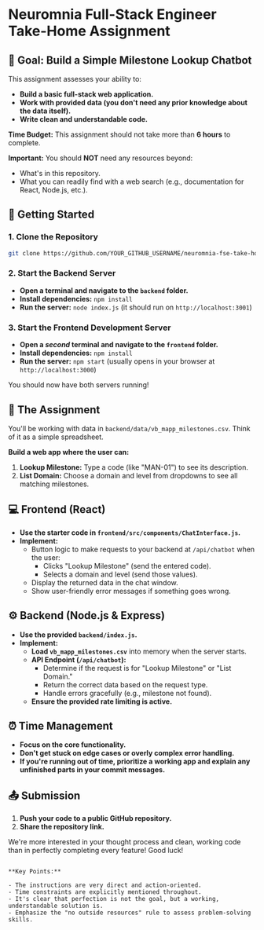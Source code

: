 # Neuromnia Full-Stack Engineer Take-Home Assignment

##  🎯 Goal: Build a Simple Milestone Lookup Chatbot

This assignment assesses your ability to:

- **Build a basic full-stack web application.**
- **Work with provided data (you don't need any prior knowledge about the data itself).**
- **Write clean and understandable code.**

**Time Budget:** This assignment should not take more than **6 hours** to complete.

**Important:** You should **NOT** need any resources beyond:
* What's in this repository.
* What you can readily find with a web search (e.g., documentation for React, Node.js, etc.).

## 🚀 Getting Started

### 1. Clone the Repository

```bash
git clone https://github.com/YOUR_GITHUB_USERNAME/neuromnia-fse-take-home.git
```

### 2. Start the Backend Server

- **Open a terminal and navigate to the `backend` folder.**
- **Install dependencies:** `npm install`
- **Run the server:** `node index.js` (it should run on `http://localhost:3001`)

### 3. Start the Frontend Development Server

- **Open a *second* terminal and navigate to the `frontend` folder.**
- **Install dependencies:** `npm install`
- **Run the server:** `npm start` (usually opens in your browser at `http://localhost:3000`)

You should now have both servers running!

## 📝 The Assignment

You'll be working with data in `backend/data/vb_mapp_milestones.csv`. Think of it as a simple spreadsheet. 

**Build a web app where the user can:**

1. **Lookup Milestone:** Type a code (like "MAN-01") to see its description.
2. **List Domain:** Choose a domain and level from dropdowns to see all matching milestones.

## 💻 Frontend (React)

- **Use the starter code in `frontend/src/components/ChatInterface.js`.**
- **Implement:**
    - Button logic to make requests to your backend at `/api/chatbot` when the user:
        - Clicks "Lookup Milestone" (send the entered code).
        - Selects a domain and level (send those values).
    - Display the returned data in the chat window.
    - Show user-friendly error messages if something goes wrong.

## ⚙️ Backend (Node.js & Express)

- **Use the provided `backend/index.js`.**
- **Implement:**
    - **Load `vb_mapp_milestones.csv`** into memory when the server starts.
    - **API Endpoint (`/api/chatbot`):**
        - Determine if the request is for "Lookup Milestone" or "List Domain."
        - Return the correct data based on the request type.
        - Handle errors gracefully (e.g., milestone not found).
    - **Ensure the provided rate limiting is active.**

## ⏰ Time Management

- **Focus on the core functionality.**
- **Don't get stuck on edge cases or overly complex error handling.** 
- **If you're running out of time, prioritize a working app and explain any unfinished parts in your commit messages.**

## 📤 Submission

1. **Push your code to a public GitHub repository.**
2. **Share the repository link.**

We're more interested in your thought process and clean, working code than in perfectly completing every feature! Good luck! 
```

**Key Points:**

- The instructions are very direct and action-oriented.
- Time constraints are explicitly mentioned throughout.
- It's clear that perfection is not the goal, but a working, understandable solution is. 
- Emphasize the "no outside resources" rule to assess problem-solving skills.
